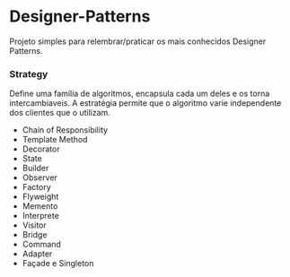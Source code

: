 # Designer-Patterns
Projeto simples para relembrar/praticar os mais conhecidos Designer Patterns.

<h3>Strategy</h3>
<p>
  Define uma família de algoritmos, encapsula cada um deles e os torna intercambiaveis. A estratégia permite que o algoritmo varie independente dos clientes que o utilizam.
</p>
  
  
- Chain of Responsibility
- Template Method
- Decorator
- State
- Builder
- Observer
- Factory
- Flyweight
- Memento
- Interprete
- Visitor
- Bridge
- Command
- Adapter
- Façade e Singleton
